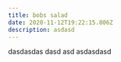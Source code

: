 ```yaml
---
title: bobs salad
date: 2020-11-12T19:22:15.806Z
description: asdasd
---
```

dasdasdas dasd asd asdasdasd